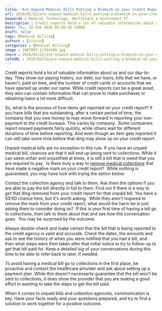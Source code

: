 ```yaml
---
title: 'Are Unpaid Medical Bills Putting a Blemish on your Credit Report?'
url: 2018/02/22/are-unpaid-medical-bills-putting-a-blemish-on-your-credit-report/
keywords : Medical Technology, Healthcare & Government IT
description : Credit reports hold a lot of valuable information about us and our day-to-day. They show our paying history, our debt, our loans, bills that we have, or haven't, paid on time, and the number of credit cards or accounts that we have opened up under our name. 
date: Thu, 22 Feb 2018 05:00:30 +0000
draft: false
tags: [Medical Billing]
authors : [citrus]
categories : [Medical Billing]
image : 1887093-1170x500.jpg
share : 2018/02/22/are-unpaid-medical-bills-putting-a-blemish-on-your-credit-report/
safeURL : 2018/02/22/are-unpaid-medical-bills-putting-a-blemish-on-your-credit-report/
---
```


Credit reports hold a lot of valuable information about us and our day-to-day. They show our paying history, our debt, our loans, bills that we have, or haven't, paid on time, and the number of credit cards or accounts that we have opened up under our name. While credit reports can be a great asset, they also can contain information that can prove to make purchases or obtaining loans a lot more difficult. 

So, what is the process of how items get reported on your credit report? If you have bills that are outstanding, after a certain period of time, the company that you owe money to may move forward in reporting your non-payment to the credit bureaus. This varies by company.  Some companies report missed payments fairly quickly, while others wait for different durations of time before reporting. And even though an item gets reported it can still take some time before that ding may show up on your credit report. 

Unpaid medical bills are no exception to this rule. If you have an unpaid medical bill, chances are that it will end up being sent to collections. While it can seem unfair and unjustified at times, it is still a bill that is owed that you are required to pay.  Is there truly a way to [remove medical collections](https://aaacreditguide.com/medical-bills/) that have made a negative mark on your credit report?  While nothing is guaranteed, you may have luck with trying the option below: 

Contact the collection agency and talk to them. Ask them the options if you are able to pay the bill directly in full to them. Find out if there is a way to get that ding removed from your credit report for that unpaid bill. You have a 50/50 chance here, but it's worth asking.  While they aren't required to remove the mark from your credit report, what would the harm be in just asking them to consider doing so?  If this is your first time of having a bill go to collections, then talk to them about that and see how the conversation goes.  You may be surprised by the outcome. 

Always double-check and make certain that the bill that is being reported to the credit agency is valid and accurate. Check the dates, the amounts and ask to see the history of when you were notified that you had a bill, and then what steps were then taken after that initial notice to try to follow-up to get that bill paid for. Keep a detailed log of your conversations during this time to be able to refer back to later, if needed. 

To avoid having a medical bill go to collections in the first place, be proactive and contact the healthcare provider and ask about setting up a payment plan. While this doesn't necessarily guarantee that the bill won't be sent to collections, it does show the provider that you are making a good effort in wanting to take the steps to get the bill paid. 

When it comes to unpaid bills and collection agencies, communication is key. Have your facts ready and your questions prepared, and try to find a solution to work together for a positive outcome.